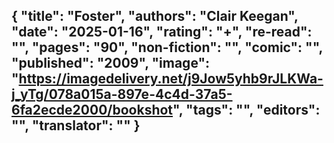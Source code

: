 {
 "title": "Foster",
 "authors": "Clair Keegan",
 "date": "2025-01-16",
 "rating": "+",
 "re-read": "",
 "pages": "90",
 "non-fiction": "",
 "comic": "",
 "published": "2009",
 "image": "https://imagedelivery.net/j9Jow5yhb9rJLKWa-j_yTg/078a015a-897e-4c4d-37a5-6fa2ecde2000/bookshot",
 "tags": "",
 "editors": "",
 "translator": ""
}
---

